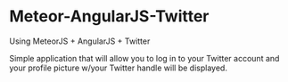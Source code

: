 # Meteor-AngularJS-Twitter
Using MeteorJS + AngularJS + Twitter

Simple application that will allow you to log in to your Twitter account
and your profile picture w/your Twitter handle will be displayed. 

